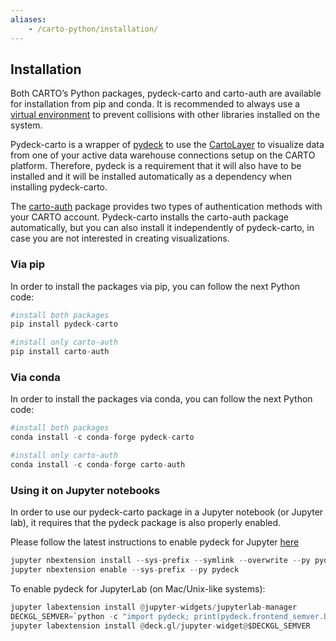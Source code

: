 ```yaml
---
aliases:
    - /carto-python/installation/
---
```


## Installation


Both CARTO’s Python packages, pydeck-carto and carto-auth are available for installation from pip and conda. It is recommended to always use a [virtual environment](https://docs.python.org/3/library/venv.html#creating-virtual-environments) to prevent collisions with other libraries installed on the system.

Pydeck-carto is a wrapper of [pydeck](https://deckgl.readthedocs.io/en/latest/#) to use the [CartoLayer](https://deck.gl/docs/api-reference/carto/carto-layer) to visualize data from one of your active data warehouse connections setup on the CARTO platform. Therefore, pydeck is a requirement that it will also have to be installed and it will be installed automatically as a dependency when installing pydeck-carto.

The [carto-auth](https://github.com/cartodb/carto-auth) package provides two types of authentication methods with your CARTO account. Pydeck-carto installs the carto-auth package automatically, but you can also install it independently of pydeck-carto, in case you are not interested in creating visualizations.

### Via pip

In order to install the packages via pip, you can follow the next Python code:

```python
#install both packages
pip install pydeck-carto
```
```python
#install only carto-auth
pip install carto-auth
```

### Via conda

In order to install the packages via conda, you can follow the next Python code:

```python
#install both packages
conda install -c conda-forge pydeck-carto
```
```python
#install only carto-auth
conda install -c conda-forge carto-auth
```

### Using it on Jupyter notebooks

In order to use our pydeck-carto package in a Jupyter notebook (or Jupyter lab), it requires that the pydeck package is also properly enabled.

Please follow the latest instructions to enable pydeck for Jupyter [here](https://pydeck.gl/installation.html#enabling-pydeck-for-jupyter)

```python
jupyter nbextension install --sys-prefix --symlink --overwrite --py pydeck
jupyter nbextension enable --sys-prefix --py pydeck
```

To enable pydeck for JupyterLab (on Mac/Unix-like systems):

```python
jupyter labextension install @jupyter-widgets/jupyterlab-manager
DECKGL_SEMVER=`python -c "import pydeck; print(pydeck.frontend_semver.DECKGL_SEMVER)"`
jupyter labextension install @deck.gl/jupyter-widget@$DECKGL_SEMVER
```